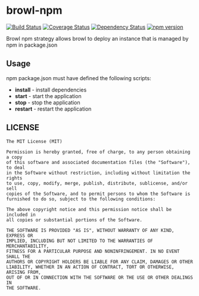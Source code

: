 # browl-npm

[![Build Status](https://travis-ci.org/killmenot/browl-npm.svg?branch=master)](https://travis-ci.org/killmenot/browl-npm) [![Coverage Status](https://coveralls.io/repos/github/killmenot/browl-plugin-yaml/badge.svg?branch=master)](https://coveralls.io/github/killmenot/browl-npm?branch=master) [![Dependency Status](https://david-dm.org/killmenot/browl-npm.svg)](hhttps://david-dm.org/killmenot/browl-npm) [![npm version](https://img.shields.io/npm/v/browl-npm.svg)](https://www.npmjs.com/package/browl-npm)

Browl npm strategy allows browl to deploy an instance that is managed by npm in package.json

## Usage

npm package.json must have defined the following scripts:
 - **install** - install dependencies
 - **start** - start the application
 - **stop** - stop the application
 - **restart** - restart the application

## LICENSE

    The MIT License (MIT)

    Permission is hereby granted, free of charge, to any person obtaining a copy
    of this software and associated documentation files (the "Software"), to deal
    in the Software without restriction, including without limitation the rights
    to use, copy, modify, merge, publish, distribute, sublicense, and/or sell
    copies of the Software, and to permit persons to whom the Software is
    furnished to do so, subject to the following conditions:

    The above copyright notice and this permission notice shall be included in
    all copies or substantial portions of the Software.

    THE SOFTWARE IS PROVIDED "AS IS", WITHOUT WARRANTY OF ANY KIND, EXPRESS OR
    IMPLIED, INCLUDING BUT NOT LIMITED TO THE WARRANTIES OF MERCHANTABILITY,
    FITNESS FOR A PARTICULAR PURPOSE AND NONINFRINGEMENT. IN NO EVENT SHALL THE
    AUTHORS OR COPYRIGHT HOLDERS BE LIABLE FOR ANY CLAIM, DAMAGES OR OTHER
    LIABILITY, WHETHER IN AN ACTION OF CONTRACT, TORT OR OTHERWISE, ARISING FROM,
    OUT OF OR IN CONNECTION WITH THE SOFTWARE OR THE USE OR OTHER DEALINGS IN
    THE SOFTWARE.
